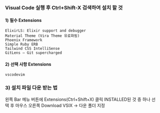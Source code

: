
### Visual Code 실행 후 Ctrl+Shift-X 검색하여 설치 할 것

#### 1) 필수 Extensions
```
ElixirLS: Elixir support and debugger
Material Theme (Vira Theme 유료화됨)
Phoenix Framework
Simple Ruby ERB
Tailwind CSS IntelliSense
GitLens — Git supercharged
```


#### 2) 선택 사항 Extensions
```
vscodevim
```


### 3) 설치 파일 다운 받는 법
왼쪽 Bar 메뉴 버튼에 Extensions(Ctrl+Shift+X) 클릭 INSTALLED된 것 중 하나 선택 후  마우스 오른쪽 Download VSIX -> 다운 폴더 지정
